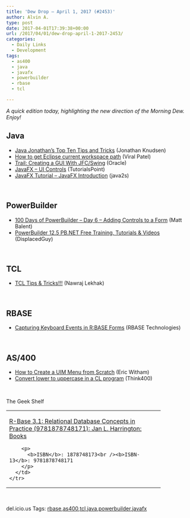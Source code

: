 ```yaml
---
title: 'Dew Drop – April 1, 2017 (#2453)'
author: Alvin A.
type: post
date: 2017-04-01T17:39:38+00:00
url: /2017/04/01/dew-drop-april-1-2017-2453/
categories:
  - Daily Links
  - Development
tags:
  - as400
  - java
  - javafx
  - powerbuilder
  - rbase
  - tcl

---
```

_A quick edition today, highlighting the new direction of the Morning Dew. Enjoy!_

## Java

  * <a href="http://archive.oreilly.com/pub/a/oreilly/java/news/learningjava_0500.html" target="_blank">Java Jonathan&#8217;s Top Ten Tips and Tricks</a> (Jonathan Knudsen)
  * <a href="http://viralpatel.net/blogs/get-eclipse-current-workspace-path/" target="_blank">How to get Eclipse current workspace path</a> (Viral Patel)
  * <a href="https://docs.oracle.com/javase/tutorial/uiswing/" target="_blank">Trail: Creating a GUI With JFC/Swing</a> (Oracle)
  * <a href="https://www.tutorialspoint.com/javafx/javafx_ui_controls.htm" target="_blank">JavaFX &#8211; UI Controls</a> (TutorialsPoint)
  * <a href="http://www.java2s.com/Tutorials/Java/JavaFX/" target="_blank">JavaFX Tutorial &#8211; JavaFX Introduction</a> (java2s)

&nbsp;

## PowerBuilder

  * <a href="http://anvil-of-time.com/wordpress/category/powerbuilder/100-days-of-powerbuilder/" target="_blank">100 Days of PowerBuilder – Day 6 – Adding Controls to a Form</a> (Matt Balent)
  * <a href="http://displacedguy.com/powerbuilder-12-5-pb-net-free-training-and-tutorials" target="_blank">PowerBuilder 12.5 PB.NET Free Training, Tutorials & Videos</a> (DisplacedGuy)

&nbsp;

## TCL

  * <a href="http://lekhaknawraj.blogspot.com/2012/05/tcl-tips-tricks.html" target="_blank">TCL Tips & Tricks!!!</a> (Nawraj Lekhak)

&nbsp;

## RBASE

  * <a href="http://www.rbasetips.com/fte/pdf/CapturingKeyboardEventsInRBASE_X.pdf" target="_blank">Capturing Keyboard Events in R:BASE Forms</a> (RBASE Technologies)

&nbsp;

## AS/400

  * <a href="http://itknowledgeexchange.techtarget.com/as400-tutorials/how-to-create-a-uim-menu-from-scratch/" target="_blank">How to Create a UIM Menu from Scratch</a> (Eric Witham)
  * <a href="http://www.think400.dk/adhoc_4.htm#eks0001" target="_blank">Convert lower to uppercase in a CL program</a> (Think400)

&nbsp;

The Geek Shelf

<div id="scid:7dc1bd33-94bd-46fd-a20b-0131235bcd47:0a1c9b1c-58a0-4e62-9a0f-826a831674d3" class="wlWriterEditableSmartContent" style="float: none; padding-bottom: 0px; padding-top: 0px; padding-left: 0px; margin: 0px; display: inline; padding-right: 0px">
  <table cellspacing="0" cellpadding="2" width="400" border="0" unselectable="on">
    <tr>
      <td valign="top" width="400">
        <p>
          <a title="R-Base 3.1: Relational Database Concepts in Practice (9781878748171): Jan L. Harrington: Books" href="http://www.amazon.com/exec/obidos/ASIN/1878748173/amavin-20">R-Base 3.1: Relational Database Concepts in Practice (9781878748171): Jan L. Harrington: Books</a>
        </p>
        
        <p>
          <b>ISBN</b>: 1878748173<br /><b>ISBN-13</b>: 9781878748171
        </p>
      </td>
    </tr>
  </table>
</div>

&nbsp;

<div id="scid:77ECF5F8-D252-44F5-B4EB-D463C5396A79:d442ed8a-7a53-46d1-bca4-b8b73dfd538a" class="wlWriterEditableSmartContent" style="float: none; padding-bottom: 0px; padding-top: 0px; padding-left: 0px; margin: 0px; display: inline; padding-right: 0px">
  del.icio.us Tags: <a href="http://del.icio.us/popular/rbase" rel="tag">rbase</a>,<a href="http://del.icio.us/popular/as400" rel="tag">as400</a>,<a href="http://del.icio.us/popular/tcl" rel="tag">tcl</a>,<a href="http://del.icio.us/popular/java" rel="tag">java</a>,<a href="http://del.icio.us/popular/powerbuilder" rel="tag">powerbuilder</a>,<a href="http://del.icio.us/popular/javafx" rel="tag">javafx</a>
</div>